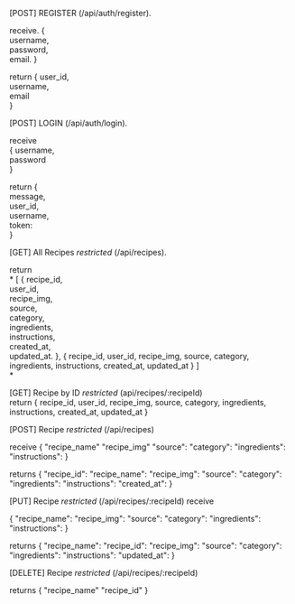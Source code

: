 [POST] REGISTER (/api/auth/register). 

  receive. 
{  
  username,  
  password,  
  email. 
}   

return {
  user_id,  
  username,  
  email   
}

[POST] LOGIN (/api/auth/login). 

  receive  
{
  username,  
  password  
}

return {  
  message,  
  user_id,  
  username,  
  token:  
}   

[GET] All Recipes *restricted* (/api/recipes). 

return   
*
[
    {
       recipe_id,  
       user_id,  
       recipe_img,  
       source,  
       category,  
       ingredients,  
       instructions,  
       created_at,  
       updated_at. 
    },
    {
       recipe_id,
       user_id,
       recipe_img,
       source,
       category,
       ingredients,
       instructions,
       created_at,
       updated_at
    }
]   
*
  
[GET] Recipe by ID *restricted* (api/recipes/:recipeId)   
return
 {
   recipe_id,
   user_id,
   recipe_img,
   source,
   category,
   ingredients,
   instructions,
   created_at,
   updated_at
 }

[POST] Recipe *restricted* (/api/recipes)

receive 
{
    "recipe_name"
    "recipe_img"
    "source":
    "category": 
    "ingredients": 
    "instructions": 
}

returns
{
    "recipe_id":
    "recipe_name":
    "recipe_img": 
    "source": 
    "category": 
    "ingredients": 
    "instructions": 
    "created_at": 
}

[PUT] Recipe *restricted* (/api/recipes/:recipeId)
receive 

{
    "recipe_name":
    "recipe_img":
    "source":
    "category": 
    "ingredients": 
    "instructions": 
}

returns
{
    "recipe_name":
    "recipe_id":
    "recipe_img": 
    "source": 
    "category": 
    "ingredients": 
    "instructions": 
    "updated_at": 
}


[DELETE] Recipe *restricted* (/api/recipes/:recipeId)

returns
{
  "recipe_name"
  "recipe_id"
}
